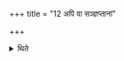 +++
title = "12 अपि वा सञ्ज्ञप्तानां"

+++

<details><summary>थिते</summary>

अपि वा सञ्ज्ञप्तानां शिरांसि प्रच्छिद्य मृदा प्रलिप्य निदधाति १२
</details>
